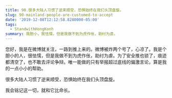 ```yaml
---
title: 90.很多大陆人习惯了逆来顺受，恐惧始终在我们头顶盘旋。
slug: 90-mainland-people-are-customed-to-accept
date: '2019-12-08T12:12:58.8280000-05:00'
tags:
  - StandwithHongKonh
summary: 我胆小，我怯懦，但是我做不到为虎作伥，助纣为虐。
---
```

您好，我是在微博就关注，一路到推上来的。微博被炸两个号了，心凉了。我是个胆小的人，很怯懦，但是我做不到为虎作伥，助纣为虐。为了安全推也锁了，痕迹都清空了，也不敢去评论争辩。唯一能做的只有举报超过底线的偏激言论，算是我的一点小小的帮助。

很多大陆人习惯了逆来顺受，恐惧始终在我们头顶盘旋。

我会铭记这一切，就和它比命长。
